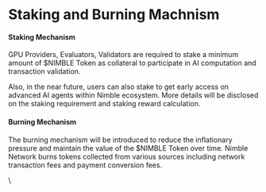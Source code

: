 # Staking and Burning Machnism

#### Staking Mechanism

GPU Providers, Evaluators, Validators are required to stake a minimum amount of $NIMBLE Token as collateral to participate in AI computation and transaction validation.&#x20;

Also, in the near future, users can also stake to get early access on advanced AI agents within Nimble ecosystem. More details will be disclosed on the staking requirement and staking reward calculation.

#### Burning Mechanism

The burning mechanism will be introduced to reduce the inflationary pressure and maintain the value of the $NIMBLE Token over time. Nimble Network burns tokens collected from various sources including network transaction fees and payment conversion fees.&#x20;

\
